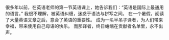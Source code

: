 很多年以前，在英语老师的第一节英语课上，她告诉我们：“英语是国际上最通用的语言。”
我很不理解，被英语纠缠，迷惑于语法与拼写之间。
在一个暑假，阅读了大量英语文章之后，意会了英语的重要性。
成为一名半吊子译者，为人们带来幸福，带来使用自己母语的快乐。
而那译者，终日蜷缩在贡献者名单里，永不出声。
